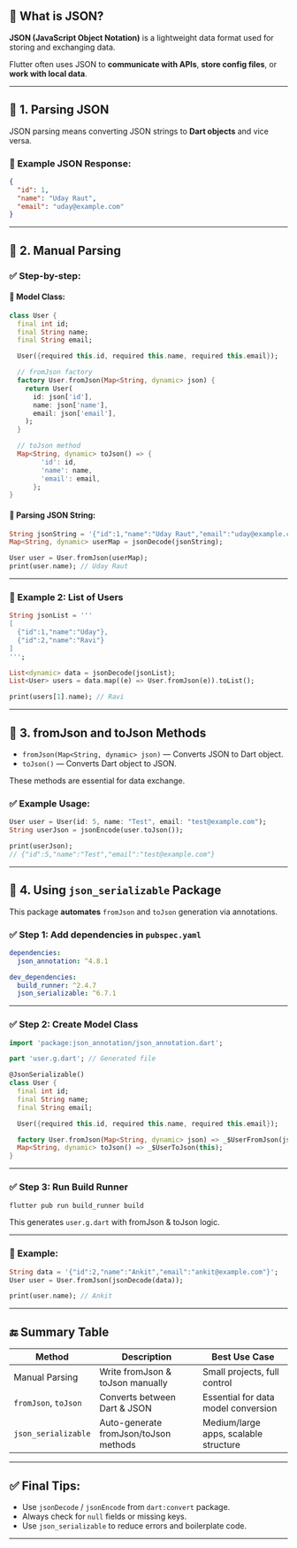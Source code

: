 ## 🔷 What is JSON?

**JSON (JavaScript Object Notation)** is a lightweight data format used for storing and exchanging data.

Flutter often uses JSON to **communicate with APIs**, **store config files**, or **work with local data**.

---

## 🔹 1. **Parsing JSON**

JSON parsing means converting JSON strings to **Dart objects** and vice versa.

### 🧪 Example JSON Response:

```json
{
  "id": 1,
  "name": "Uday Raut",
  "email": "uday@example.com"
}
```

---

## 🔹 2. **Manual Parsing**

### ✅ Step-by-step:

#### 🔸 Model Class:

```dart
class User {
  final int id;
  final String name;
  final String email;

  User({required this.id, required this.name, required this.email});

  // fromJson factory
  factory User.fromJson(Map<String, dynamic> json) {
    return User(
      id: json['id'],
      name: json['name'],
      email: json['email'],
    );
  }

  // toJson method
  Map<String, dynamic> toJson() => {
        'id': id,
        'name': name,
        'email': email,
      };
}
```

#### 🔸 Parsing JSON String:

```dart
String jsonString = '{"id":1,"name":"Uday Raut","email":"uday@example.com"}';
Map<String, dynamic> userMap = jsonDecode(jsonString);

User user = User.fromJson(userMap);
print(user.name); // Uday Raut
```

---

### 🧪 Example 2: List of Users

```dart
String jsonList = '''
[
  {"id":1,"name":"Uday"},
  {"id":2,"name":"Ravi"}
]
''';

List<dynamic> data = jsonDecode(jsonList);
List<User> users = data.map((e) => User.fromJson(e)).toList();

print(users[1].name); // Ravi
```

---

## 🔹 3. **fromJson and toJson Methods**

* `fromJson(Map<String, dynamic> json)` — Converts JSON to Dart object.
* `toJson()` — Converts Dart object to JSON.

These methods are essential for data exchange.

### ✅ Example Usage:

```dart
User user = User(id: 5, name: "Test", email: "test@example.com");
String userJson = jsonEncode(user.toJson());

print(userJson);
// {"id":5,"name":"Test","email":"test@example.com"}
```

---

## 🔹 4. **Using `json_serializable` Package**

This package **automates** `fromJson` and `toJson` generation via annotations.

### ✅ Step 1: Add dependencies in `pubspec.yaml`

```yaml
dependencies:
  json_annotation: ^4.8.1

dev_dependencies:
  build_runner: ^2.4.7
  json_serializable: ^6.7.1
```

---

### ✅ Step 2: Create Model Class

```dart
import 'package:json_annotation/json_annotation.dart';

part 'user.g.dart'; // Generated file

@JsonSerializable()
class User {
  final int id;
  final String name;
  final String email;

  User({required this.id, required this.name, required this.email});

  factory User.fromJson(Map<String, dynamic> json) => _$UserFromJson(json);
  Map<String, dynamic> toJson() => _$UserToJson(this);
}
```

---

### ✅ Step 3: Run Build Runner

```bash
flutter pub run build_runner build
```

This generates `user.g.dart` with fromJson & toJson logic.

---

### 🧪 Example:

```dart
String data = '{"id":2,"name":"Ankit","email":"ankit@example.com"}';
User user = User.fromJson(jsonDecode(data));

print(user.name); // Ankit
```

---

## 🔚 Summary Table

| Method               | Description                           | Best Use Case                         |
| -------------------- | ------------------------------------- | ------------------------------------- |
| Manual Parsing       | Write fromJson & toJson manually      | Small projects, full control          |
| `fromJson`, `toJson` | Converts between Dart & JSON          | Essential for data model conversion   |
| `json_serializable`  | Auto-generate fromJson/toJson methods | Medium/large apps, scalable structure |

---

## ✅ Final Tips:

* Use `jsonDecode` / `jsonEncode` from `dart:convert` package.
* Always check for `null` fields or missing keys.
* Use `json_serializable` to reduce errors and boilerplate code.

---
 